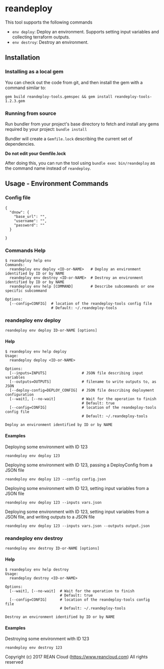 # reandeploy

This tool supports the following commands

* `env deploy`: Deploy an environment.  Supports setting input variables and collecting terraform outputs.
* `env destroy`: Destroy an environment.

## Installation

### Installing as a local gem

You can check out the code from git, and then install the gem with a command similar to:

`gem build reandeploy-tools.gemspec && gem install reandeploy-tools-1.2.3.gem`

### Running from source

Run bundler from your project's base directory to fetch and install any gems required by your project:  `bundle install`

Bundler will create a `Gemfile.lock` describing the current set of dependencies.

**Do not edit your Gemfile.lock**

After doing this, you can run the tool using `bundle exec bin/reandeploy` as the command name instead of `reandeploy`.

## Usage - Environment Commands

### Config file

```
{
  "dnow": {
    "base_url": "",
    "username": "",
    "password": ""
  }
  
}

```

### Commands Help

```
$ reandeploy help env
Commands:
  reandeploy env deploy <ID-or-NAME>   # Deploy an environment identified by ID or by NAME
  reandeploy env destroy <ID-or-NAME>  # Destroy an environment identified by ID or by NAME
  reandeploy env help [COMMAND]        # Describe subcommands or one specific subcommand

Options:
  [--config=CONFIG]  # location of the reandeploy-tools config file
                     # Default: ~/.reandeploy-tools

```


### reandeploy env deploy

`reandeploy env deploy ID-or-NAME [options]`

#### Help

```
$ reandeploy env help deploy
Usage:
  reandeploy deploy <ID-or-NAME>

Options:
  [--inputs=INPUTS]                # JSON file describing input variables
  [--outputs=OUTPUTS]              # filename to write outputs to, as JSON
  [--deploy-config=DEPLOY_CONFIG]  # JSON file describing deployment configuration
  [--wait], [--no-wait]            # Wait for the operation to finish
                                   # Default: true
  [--config=CONFIG]                # location of the reandeploy-tools config file
                                   # Default: ~/.reandeploy-tools

Deploy an environment identified by ID or by NAME
```

#### Examples

Deploying some environment with ID 123

`reandeploy env deploy 123`

Deploying some environment with ID 123, passing a DeployConfig from a JSON file

`reandeploy env deploy 123 --config config.json`

Deploying some environment with ID 123, setting input variables from a JSON file

`reandeploy env deploy 123 --inputs vars.json`

Deploying some environment with ID 123, setting input variables from a JSON file, and writing outputs to a JSON file

`reandeploy env deploy 123 --inputs vars.json --outputs output.json`

### reandeploy env destroy

`reandeploy env destroy ID-or-NAME [options]`

#### Help

```
$ reandeploy env help destroy
Usage:
  reandeploy destroy <ID-or-NAME>

Options:
  [--wait], [--no-wait]  # Wait for the operation to finish
                         # Default: true
  [--config=CONFIG]      # location of the reandeploy-tools config file
                         # Default: ~/.reandeploy-tools

Destroy an environment identified by ID or by NAME
```

#### Examples

Destroying some environment with ID 123

`reandeploy env destroy 123`

Copyright (c) 2017 REAN Cloud (https://www.reancloud.com) All rights reserved

[Bundler]: http://bundler.io/
